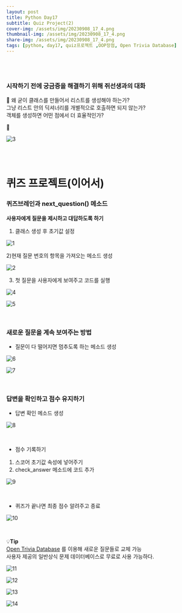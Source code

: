 ```yaml
---
layout: post
title: Python Day17
subtitle: Quiz Project(2)
cover-img: /assets/img/20230908_17_4.png
thumbnail-img: /assets/img/20230908_17_4.png
share-img: /assets/img/20230908_17_4.png
tags: [python, day17, quiz프로젝트 ,OOP장점, Open Trivia Database]
---
```

<br><br>

### 시작하기 전에 궁금증을 해결하기 위해 쥐선생과의 대화  

🐤  왜 굳이 클래스를 만들어서 리스트를 생성해야 하는가?  
그냥 리스트 안의 딕셔너리를 개별적으로 호출하면 되지 않는가?  
객체를 생성하면 어떤 점에서 더 효율적인가?  

🤖  

![3](/assets/img/20230908_17_3.png)  

<br><br>

# 퀴즈 프로젝트(이어서)  

### 퀴즈브레인과 next_question() 메소드  

**사용자에게 질문을 제시하고 대답하도록 하기**  

1) 클래스 생성 후 초기값 설정
   
![1](/assets/img/20230908_17.png)  

2)현재 질문 번호의 항목을 가져오는 메소드 생성  

![2](/assets/img/20230908_17_2.png)  

3) 첫 질문을 사용자에게 보여주고 코드를 실행
   
![4](/assets/img/20230908_17_4.png)

![5](/assets/img/20230908_17_5.png)  

<br>

### 새로운 질문을 계속 보여주는 방법  

- 질문이 다 떨어지면 멈추도록 하는 메소드 생성
  
![6](/assets/img/20230908_17_6.png)  

![7](/assets/img/20230908_17_7.png)  

<br>

### 답변을 확인하고 점수 유지하기  

- 답변 확인 메소드 생성
  
![8](/assets/img/20230908_17_8.png)  

<br>

-  점수 기록하기  
1) 스코어 초기값 속성에 넣어주기   
2) check_answer 메소드에 코드 추가
   
![9](/assets/img/20230908_17_9.png)  

<br>

- 퀴즈가 끝나면 최종 점수 알려주고 종료
  
![10](/assets/img/20230908_17_10.png)  

<br>

💡**Tip**  
[Open Trivia Database](https://opentdb.com) 를 이용해 새로운 질문들로 교체 가능  
사용자 제공의 일반상식 문제 데이터베이스로 무료로 사용 가능하다.  

![11](/assets/img/20230908_17_11.png)  

![12](/assets/img/20230908_17_12.png)  

![13](/assets/img/20230908_17_13.png)  

![14](/assets/img/20230908_17_14.png)  






